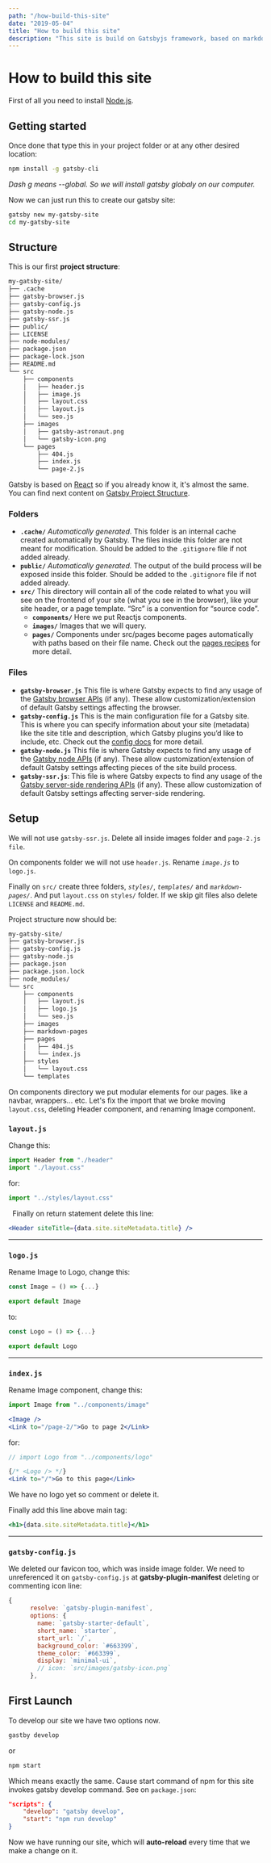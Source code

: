 ```yaml
---
path: "/how-build-this-site"
date: "2019-05-04"
title: "How to build this site"
description: "This site is build on Gatsbyjs framework, based on markdown pages for posts with Prismjs to style code fragments. Also I used UIkit for global styles just to give it a try. Anyways UIkit is used mostly for animations purpose, these cards and minors fits. The responsive part of the app is build on just css."
---
```


# How to build this site
First of all you need to install [Node.js](https://nodejs.org).
## Getting started
Once done that type this in your project folder or at any other desired location:
```bash
npm install -g gatsby-cli
```
_Dash g means --global. So we will install gatsby globaly on our computer._

Now we can just run this to create our gatsby site:
```bash
gatsby new my-gatsby-site
cd my-gatsby-site
```
## Structure
This is our first **project structure**:
```bash
my-gatsby-site/
├── .cache
├── gatsby-browser.js
├── gatsby-config.js
├── gatsby-node.js
├── gatsby-ssr.js
├── public/
├── LICENSE
├── node-modules/
├── package.json
├── package-lock.json
├── README.md
└── src
    ├── components
    │   ├── header.js
    │   ├── image.js
    │   ├── layout.css
    │   ├── layout.js
    │   └── seo.js
    ├── images
    │   ├── gatsby-astronaut.png
    │   └── gatsby-icon.png
    └── pages
        ├── 404.js
        ├── index.js
        └── page-2.js
```
Gatsby is based on [React](https://reactjs.org/ ) so if you already know it, it's almost the same.
You can find next content on [Gatsby Project Structure](https://www.gatsbyjs.org/docs/gatsby-project-structure/).
### Folders
* **`.cache/`** _Automatically generated_. This folder is an internal cache created automatically by Gatsby. The files inside this folder are not meant for modification. Should be added to the `.gitignore` file if not added already.
* **`public/`** _Automatically generated._ The output of the build process will be exposed inside this folder. Should be added to the `.gitignore` file if not added already.
* **`src/`** This directory will contain all of the code related to what you will see on the frontend of your site (what you see in the browser), like your site header, or a page template. “Src” is a convention for “source code”.
	- **`components/`** Here we put Reactjs components.
	- **`images/`** Images that we will query.
	- **`pages/`** Components under src/pages become pages automatically with paths based on their file name. Check out the [pages recipes](https://www.gatsbyjs.org/docs/recipes/pages-layouts) for more detail.

### Files
- **`gatsby-browser.js`** This file is where Gatsby expects to find any usage of the [Gatsby browser APIs](https://www.gatsbyjs.org/docs/browser-apis/) (if any). These allow customization/extension of default Gatsby settings affecting the browser.
- **`gatsby-config.js`** This is the main configuration file for a Gatsby site. This is where you can specify information about your site (metadata) like the site title and description, which Gatsby plugins you’d like to include, etc. Check out the [config docs](https://www.gatsbyjs.org/docs/gatsby-config/) for more detail.
- **`gatsby-node.js`** This file is where Gatsby expects to find any usage of the [Gatsby node APIs](https://www.gatsbyjs.org/docs/node-apis/) (if any). These allow customization/extension of default Gatsby settings affecting pieces of the site build process.
- **`gatsby-ssr.js`**: This file is where Gatsby expects to find any usage of the [Gatsby server-side rendering APIs](https://www.gatsbyjs.org/docs/ssr-apis/) (if any). These allow customization of default Gatsby settings affecting server-side rendering.

## Setup
We will not use `gatsby-ssr.js`. Delete all inside images folder and `page-2.js file`.

On components folder we will not use `header.js`. Rename _`image.js`_ to `logo.js`.

Finally on `src/` create  three folders,  _`styles/`_, _`templates/`_ and _`markdown-pages/`_. And put `layout.css` on `styles/` folder. If we skip git files also delete `LICENSE` and `README.md`.

Project structure now should be:
```bash
my-gatsby-site/
├── gatsby-browser.js
├── gatsby-config.js
├── gatsby-node.js
├── package.json
├── package.json.lock
├── node_modules/
└── src
    ├── components
    │   ├── layout.js
    │   ├── logo.js
    │   └── seo.js
    ├── images
    ├── markdown-pages
    ├── pages
    │   ├── 404.js
    │   └── index.js
    ├── styles
    │   └── layout.css
    └── templates
```
On components directory we put modular elements for our pages. like a navbar, wrappers... etc. Let's fix the import that we broke moving `layout.css`, deleting Header component, and renaming Image component.

### `layout.js`
Change this:
```javascript
import Header from "./header"
import "./layout.css"
```
for:
```javascript
import "../styles/layout.css"
```
&nbsp;
Finally on return statement delete this line:
```jsx
<Header siteTitle={data.site.siteMetadata.title} />
```
---

### `logo.js`
Rename Image to Logo, change this:
```javascript
const Image = () => {...}
```
```javascript
export default Image
```
to:
```javascript
const Logo = () => {...}
```
```javascript
export default Logo
```
---
### `index.js`
Rename Image component, change this:
```javascript
import Image from "../components/image"
```
```jsx
<Image />
<Link to="/page-2/">Go to page 2</Link>
```
for:
```javascript
// import Logo from "../components/logo"
```
```jsx
{/* <Logo /> */}
<Link to="/">Go to this page</Link>
```
We have no logo yet so comment or delete it.

Finally add this line above main tag:
```jsx
<h1>{data.site.siteMetadata.title}</h1>
```
---
### `gatsby-config.js`
We deleted our favicon too, which was inside image folder. We need to unreferenced it on `gatsby-config.js` at **gatsby-plugin-manifest** deleting or commenting icon line:
```javascript
{
      resolve: `gatsby-plugin-manifest`,
      options: {
        name: `gatsby-starter-default`,
        short_name: `starter`,
        start_url: `/`,
        background_color: `#663399`,
        theme_color: `#663399`,
        display: `minimal-ui`,
        // icon: `src/images/gatsby-icon.png`
      },
```

## First Launch
To develop our site we have two options now.
```bash
gastby develop
```
or
```bash
npm start
```
Which means exactly the same. Cause start command of npm for this site invokes gatsby develop command. See on `package.json`:
```json
"scripts": {
    "develop": "gatsby develop",
    "start": "npm run develop"
}
```
Now we have running our site, which will **auto-reload** every time that we make a change on it.
